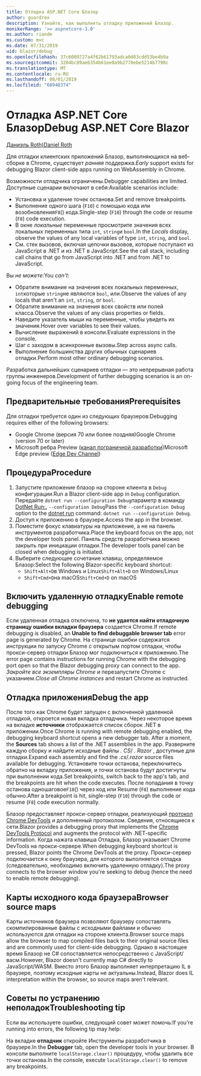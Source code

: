 ```yaml
---
title: Отладка ASP.NET Core Блазор
author: guardrex
description: Узнайте, как выполнять отладку приложений Блазор.
monikerRange: '>= aspnetcore-3.0'
ms.author: riande
ms.custom: mvc
ms.date: 07/31/2019
uid: blazor/debug
ms.openlocfilehash: 37c6009727a4f62b61793adca0d83cdd53be4b9a
ms.sourcegitcommit: 3204bc89ae6354b61ee0a9b2770ebe5214b7790c
ms.translationtype: MT
ms.contentlocale: ru-RU
ms.lasthandoff: 08/01/2019
ms.locfileid: "68948374"
---
```

# <a name="debug-aspnet-core-blazor"></a><span data-ttu-id="d7f80-103">Отладка ASP.NET Core Блазор</span><span class="sxs-lookup"><span data-stu-id="d7f80-103">Debug ASP.NET Core Blazor</span></span>

[<span data-ttu-id="d7f80-104">Даниэль Roth)</span><span class="sxs-lookup"><span data-stu-id="d7f80-104">Daniel Roth</span></span>](https://github.com/danroth27)

<span data-ttu-id="d7f80-105">Для отладки клиентских приложений Блазор, выполняющихся на веб-сборке в Chrome, существует *ранняя* поддержка.</span><span class="sxs-lookup"><span data-stu-id="d7f80-105">*Early* support exists for debugging Blazor client-side apps running on WebAssembly in Chrome.</span></span>

<span data-ttu-id="d7f80-106">Возможности отладчика ограничены.</span><span class="sxs-lookup"><span data-stu-id="d7f80-106">Debugger capabilities are limited.</span></span> <span data-ttu-id="d7f80-107">Доступные сценарии включают в себя:</span><span class="sxs-lookup"><span data-stu-id="d7f80-107">Available scenarios include:</span></span>

* <span data-ttu-id="d7f80-108">Установка и удаление точек останова.</span><span class="sxs-lookup"><span data-stu-id="d7f80-108">Set and remove breakpoints.</span></span>
* <span data-ttu-id="d7f80-109">Выполнение одного шага (`F10`) с помощью кода или возобновления`F8`() кода.</span><span class="sxs-lookup"><span data-stu-id="d7f80-109">Single-step (`F10`) through the code or resume (`F8`) code execution.</span></span>
* <span data-ttu-id="d7f80-110">В окне *локальные* переменные просмотрите значения всех локальных переменных типа `int`, `string`и `bool`.</span><span class="sxs-lookup"><span data-stu-id="d7f80-110">In the *Locals* display, observe the values of any local variables of type `int`, `string`, and `bool`.</span></span>
* <span data-ttu-id="d7f80-111">См. стек вызовов, включая цепочки вызовов, которые поступают из JavaScript в .NET и из .NET в JavaScript.</span><span class="sxs-lookup"><span data-stu-id="d7f80-111">See the call stack, including call chains that go from JavaScript into .NET and from .NET to JavaScript.</span></span>

<span data-ttu-id="d7f80-112">Вы *не можете*:</span><span class="sxs-lookup"><span data-stu-id="d7f80-112">You *can't*:</span></span>

* <span data-ttu-id="d7f80-113">Обратите внимание на значения всех локальных переменных, `int`которые `string`не являются `bool`, или.</span><span class="sxs-lookup"><span data-stu-id="d7f80-113">Observe the values of any locals that aren't an `int`, `string`, or `bool`.</span></span>
* <span data-ttu-id="d7f80-114">Обратите внимание на значения всех свойств или полей класса.</span><span class="sxs-lookup"><span data-stu-id="d7f80-114">Observe the values of any class properties or fields.</span></span>
* <span data-ttu-id="d7f80-115">Наведите указатель мыши на переменные, чтобы увидеть их значения.</span><span class="sxs-lookup"><span data-stu-id="d7f80-115">Hover over variables to see their values.</span></span>
* <span data-ttu-id="d7f80-116">Вычисление выражений в консоли.</span><span class="sxs-lookup"><span data-stu-id="d7f80-116">Evaluate expressions in the console.</span></span>
* <span data-ttu-id="d7f80-117">Шаг с заходом в асинхронные вызовы.</span><span class="sxs-lookup"><span data-stu-id="d7f80-117">Step across async calls.</span></span>
* <span data-ttu-id="d7f80-118">Выполнение большинства других обычных сценариев отладки.</span><span class="sxs-lookup"><span data-stu-id="d7f80-118">Perform most other ordinary debugging scenarios.</span></span>

<span data-ttu-id="d7f80-119">Разработка дальнейших сценариев отладки — это непрерывная работа группы инженеров.</span><span class="sxs-lookup"><span data-stu-id="d7f80-119">Development of further debugging scenarios is an on-going focus of the engineering team.</span></span>

## <a name="prerequisites"></a><span data-ttu-id="d7f80-120">Предварительные требования</span><span class="sxs-lookup"><span data-stu-id="d7f80-120">Prerequisites</span></span>

<span data-ttu-id="d7f80-121">Для отладки требуется один из следующих браузеров:</span><span class="sxs-lookup"><span data-stu-id="d7f80-121">Debugging requires either of the following browsers:</span></span>

* <span data-ttu-id="d7f80-122">Google Chrome (версия 70 или более поздняя)</span><span class="sxs-lookup"><span data-stu-id="d7f80-122">Google Chrome (version 70 or later)</span></span>
* <span data-ttu-id="d7f80-123">Microsoft ребра Preview ([канал пограничной разработки](https://www.microsoftedgeinsider.com))</span><span class="sxs-lookup"><span data-stu-id="d7f80-123">Microsoft Edge preview ([Edge Dev Channel](https://www.microsoftedgeinsider.com))</span></span>

## <a name="procedure"></a><span data-ttu-id="d7f80-124">Процедура</span><span class="sxs-lookup"><span data-stu-id="d7f80-124">Procedure</span></span>

1. <span data-ttu-id="d7f80-125">Запустите приложение блазор на стороне клиента в `Debug` конфигурации.</span><span class="sxs-lookup"><span data-stu-id="d7f80-125">Run a Blazor client-side app in `Debug` configuration.</span></span> <span data-ttu-id="d7f80-126">Передайте `dotnet run --configuration Debug`параметр в команду [DotNet Run:.](/dotnet/core/tools/dotnet-run) `--configuration Debug`</span><span class="sxs-lookup"><span data-stu-id="d7f80-126">Pass the `--configuration Debug` option to the [dotnet run](/dotnet/core/tools/dotnet-run) command: `dotnet run --configuration Debug`.</span></span>
1. <span data-ttu-id="d7f80-127">Доступ к приложению в браузере.</span><span class="sxs-lookup"><span data-stu-id="d7f80-127">Access the app in the browser.</span></span>
1. <span data-ttu-id="d7f80-128">Поместите фокус клавиатуры на приложение, а не на панель инструментов разработчика.</span><span class="sxs-lookup"><span data-stu-id="d7f80-128">Place the keyboard focus on the app, not the developer tools panel.</span></span> <span data-ttu-id="d7f80-129">Панель средств разработчика можно закрыть при инициации отладки.</span><span class="sxs-lookup"><span data-stu-id="d7f80-129">The developer tools panel can be closed when debugging is initiated.</span></span>
1. <span data-ttu-id="d7f80-130">Выберите следующее сочетание клавиш, определяемое Блазор:</span><span class="sxs-lookup"><span data-stu-id="d7f80-130">Select the following Blazor-specific keyboard shortcut:</span></span>
   * <span data-ttu-id="d7f80-131">`Shift+Alt+D`в Windows и Linux</span><span class="sxs-lookup"><span data-stu-id="d7f80-131">`Shift+Alt+D` on Windows/Linux</span></span>
   * <span data-ttu-id="d7f80-132">`Shift+Cmd+D`на macOS</span><span class="sxs-lookup"><span data-stu-id="d7f80-132">`Shift+Cmd+D` on macOS</span></span>

## <a name="enable-remote-debugging"></a><span data-ttu-id="d7f80-133">Включить удаленную отладку</span><span class="sxs-lookup"><span data-stu-id="d7f80-133">Enable remote debugging</span></span>

<span data-ttu-id="d7f80-134">Если удаленная отладка отключена, то **не удается найти отладочную страницу ошибки вкладки браузера** создается Chrome.</span><span class="sxs-lookup"><span data-stu-id="d7f80-134">If remote debugging is disabled, an **Unable to find debuggable browser tab** error page is generated by Chrome.</span></span> <span data-ttu-id="d7f80-135">На странице ошибки содержатся инструкции по запуску Chrome с открытым портом отладки, чтобы прокси-сервер отладки Блазор мог подключиться к приложению.</span><span class="sxs-lookup"><span data-stu-id="d7f80-135">The error page contains instructions for running Chrome with the debugging port open so that the Blazor debugging proxy can connect to the app.</span></span> <span data-ttu-id="d7f80-136">*Закройте все экземпляры Chrome* и перезапустите Chrome с указанием.</span><span class="sxs-lookup"><span data-stu-id="d7f80-136">*Close all Chrome instances* and restart Chrome as instructed.</span></span>

## <a name="debug-the-app"></a><span data-ttu-id="d7f80-137">Отладка приложения</span><span class="sxs-lookup"><span data-stu-id="d7f80-137">Debug the app</span></span>

<span data-ttu-id="d7f80-138">После того как Chrome будет запущен с включенной удаленной отладкой, откроется новая вкладка отладчика. Через некоторое время на вкладке **источники** отображается список сборок .NET в приложении.</span><span class="sxs-lookup"><span data-stu-id="d7f80-138">Once Chrome is running with remote debugging enabled, the debugging keyboard shortcut opens a new debugger tab. After a moment, the **Sources** tab shows a list of the .NET assemblies in the app.</span></span> <span data-ttu-id="d7f80-139">Разверните каждую сборку и найдите исходные файлы *. CS*/ *. Razor* , доступные для отладки.</span><span class="sxs-lookup"><span data-stu-id="d7f80-139">Expand each assembly and find the *.cs*/*.razor* source files available for debugging.</span></span> <span data-ttu-id="d7f80-140">Установите точки останова, переключитесь обратно на вкладку приложения, и точки останова будут достигнуты при выполнении кода.</span><span class="sxs-lookup"><span data-stu-id="d7f80-140">Set breakpoints, switch back to the app's tab, and the breakpoints are hit when the code executes.</span></span> <span data-ttu-id="d7f80-141">После попадания в точку останова одношаговое`F10`() через код или Resume (`F8`) выполнение кода обычно.</span><span class="sxs-lookup"><span data-stu-id="d7f80-141">After a breakpoint is hit, single-step (`F10`) through the code or resume (`F8`) code execution normally.</span></span>

<span data-ttu-id="d7f80-142">Блазор предоставляет прокси-сервер отладки, реализующий [протокол Chrome DevTools](https://chromedevtools.github.io/devtools-protocol/) и дополненный протоколом. Сведения, относящиеся к сети.</span><span class="sxs-lookup"><span data-stu-id="d7f80-142">Blazor provides a debugging proxy that implements the [Chrome DevTools Protocol](https://chromedevtools.github.io/devtools-protocol/) and augments the protocol with .NET-specific information.</span></span> <span data-ttu-id="d7f80-143">Когда нажата клавиша Отладка, Блазор указывает Chrome DevTools на прокси-сервере.</span><span class="sxs-lookup"><span data-stu-id="d7f80-143">When debugging keyboard shortcut is pressed, Blazor points the Chrome DevTools at the proxy.</span></span> <span data-ttu-id="d7f80-144">Прокси-сервер подключается к окну браузера, для которого выполняется отладка (следовательно, необходимо включить удаленную отладку).</span><span class="sxs-lookup"><span data-stu-id="d7f80-144">The proxy connects to the browser window you're seeking to debug (hence the need to enable remote debugging).</span></span>

## <a name="browser-source-maps"></a><span data-ttu-id="d7f80-145">Карты исходного кода браузера</span><span class="sxs-lookup"><span data-stu-id="d7f80-145">Browser source maps</span></span>

<span data-ttu-id="d7f80-146">Карты источников браузера позволяют браузеру сопоставлять скомпилированные файлы с исходными файлами и обычно используются для отладки на стороне клиента.</span><span class="sxs-lookup"><span data-stu-id="d7f80-146">Browser source maps allow the browser to map compiled files back to their original source files and are commonly used for client-side debugging.</span></span> <span data-ttu-id="d7f80-147">Однако в настоящее время Блазор не C# сопоставляется непосредственно с JavaScript/васм.</span><span class="sxs-lookup"><span data-stu-id="d7f80-147">However, Blazor doesn't currently map C# directly to JavaScript/WASM.</span></span> <span data-ttu-id="d7f80-148">Вместо этого Блазор выполняет интерпретацию IL в браузере, поэтому исходные карты не актуальны.</span><span class="sxs-lookup"><span data-stu-id="d7f80-148">Instead, Blazor does IL interpretation within the browser, so source maps aren't relevant.</span></span>

## <a name="troubleshooting-tip"></a><span data-ttu-id="d7f80-149">Советы по устранению неполадок</span><span class="sxs-lookup"><span data-stu-id="d7f80-149">Troubleshooting tip</span></span>

<span data-ttu-id="d7f80-150">Если вы используете ошибки, следующий совет может помочь:</span><span class="sxs-lookup"><span data-stu-id="d7f80-150">If you're running into errors, the following tip may help:</span></span>

<span data-ttu-id="d7f80-151">На вкладке **отладчик** откройте Инструменты разработчика в браузере.</span><span class="sxs-lookup"><span data-stu-id="d7f80-151">In the **Debugger** tab, open the developer tools in your browser.</span></span> <span data-ttu-id="d7f80-152">В консоли выполните `localStorage.clear()` процедуру, чтобы удалить все точки останова.</span><span class="sxs-lookup"><span data-stu-id="d7f80-152">In the console, execute `localStorage.clear()` to remove any breakpoints.</span></span>

